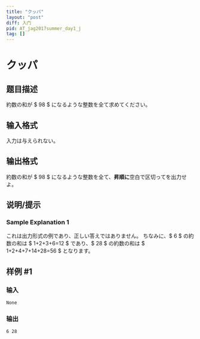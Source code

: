 ```yaml
---
title: "クッパ"
layout: "post"
diff: 入门
pid: AT_jag2017summer_day1_j
tag: []
---
```


# クッパ

## 题目描述

[problemUrl]: https://atcoder.jp/contests/jag2017summer-day1/tasks/jag2017summer_day1_j

約数の和が $ 98 $ になるような整数を全て求めてください。

## 输入格式

入力は与えられない。

## 输出格式

約数の和が $ 98 $ になるような整数を全て、**昇順に**空白で区切ってを出力せよ。

## 说明/提示

### Sample Explanation 1

これは出力形式の例であり、正しい答えではありません。 ちなみに、$ 6 $ の約数の和は $ 1+2+3+6=12 $ であり、$ 28 $ の約数の和は $ 1+2+4+7+14+28=56 $ となります。

## 样例 #1

### 输入

```
None
```

### 输出

```
6 28
```

